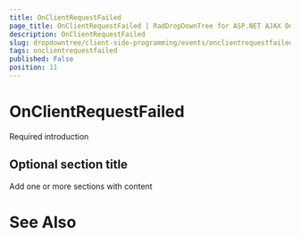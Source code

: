 ```yaml
---
title: OnClientRequestFailed
page_title: OnClientRequestFailed | RadDropDownTree for ASP.NET AJAX Documentation
description: OnClientRequestFailed
slug: dropdowntree/client-side-programming/events/onclientrequestfailed
tags: onclientrequestfailed
published: False
position: 11
---
```


# OnClientRequestFailed



Required introduction

## Optional section title

Add one or more sections with content

# See Also
